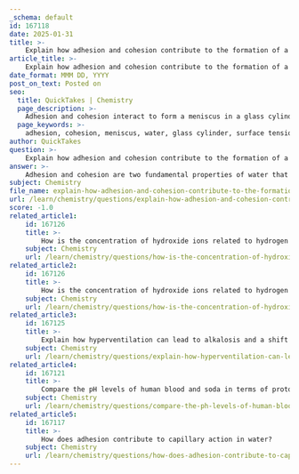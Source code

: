 ```yaml
---
_schema: default
id: 167118
date: 2025-01-31
title: >-
    Explain how adhesion and cohesion contribute to the formation of a meniscus in a glass cylinder.
article_title: >-
    Explain how adhesion and cohesion contribute to the formation of a meniscus in a glass cylinder.
date_format: MMM DD, YYYY
post_on_text: Posted on
seo:
  title: QuickTakes | Chemistry
  page_description: >-
    Adhesion and cohesion interact to form a meniscus in a glass cylinder, where adhesion pulls water up the sides of the glass and cohesion maintains the water's level surface, creating a curved liquid surface essential for accurate volume readings.
  page_keywords: >-
    adhesion, cohesion, meniscus, water, glass cylinder, surface tension, hydrogen bonding, liquid surface, graduated cylinder, volume measurement
author: QuickTakes
question: >-
    Explain how adhesion and cohesion contribute to the formation of a meniscus in a glass cylinder.
answer: >-
    Adhesion and cohesion are two fundamental properties of water that significantly contribute to the formation of a meniscus in a glass cylinder.\n\n### Cohesion\nCohesion refers to the attraction between water molecules themselves, primarily due to hydrogen bonding. This property allows water molecules to stick together, creating a strong internal structure. As a result, when water is placed in a graduated cylinder, the cohesive forces among the water molecules tend to pull them together, maintaining a level surface.\n\n### Adhesion\nAdhesion, on the other hand, is the attraction between water molecules and the molecules of the container, in this case, the glass of the graduated cylinder. Water molecules are polar, and they are attracted to the polar surface of the glass. This attraction causes the water to climb up the sides of the cylinder, leading to a curvature at the surface of the liquid.\n\n### Meniscus Formation\nThe interplay between adhesion and cohesion results in the characteristic shape of the meniscus. In a graduated cylinder, water forms a concave meniscus because the adhesive forces between the water and the glass are stronger than the cohesive forces among the water molecules. This means that the water molecules are drawn up the sides of the cylinder, creating a dip in the center of the liquid surface.\n\nThis phenomenon is crucial for accurate volume measurements. When reading the volume in a graduated cylinder, it is important to align the measurement mark with the lowest point of the meniscus to ensure precision.\n\nIn summary, the formation of a meniscus in a glass cylinder is a direct result of the dual action of adhesion pulling water up the sides of the cylinder and cohesion keeping the water molecules together, leading to the characteristic curved surface of the liquid.
subject: Chemistry
file_name: explain-how-adhesion-and-cohesion-contribute-to-the-formation-of-a-meniscus-in-a-glass-cylinder.md
url: /learn/chemistry/questions/explain-how-adhesion-and-cohesion-contribute-to-the-formation-of-a-meniscus-in-a-glass-cylinder
score: -1.0
related_article1:
    id: 167126
    title: >-
        How is the concentration of hydroxide ions related to hydrogen ions in a solution?
    subject: Chemistry
    url: /learn/chemistry/questions/how-is-the-concentration-of-hydroxide-ions-related-to-hydrogen-ions-in-a-solution
related_article2:
    id: 167126
    title: >-
        How is the concentration of hydroxide ions related to hydrogen ions in a solution?
    subject: Chemistry
    url: /learn/chemistry/questions/how-is-the-concentration-of-hydroxide-ions-related-to-hydrogen-ions-in-a-solution
related_article3:
    id: 167125
    title: >-
        Explain how hyperventilation can lead to alkalosis and a shift in pH balance.
    subject: Chemistry
    url: /learn/chemistry/questions/explain-how-hyperventilation-can-lead-to-alkalosis-and-a-shift-in-ph-balance
related_article4:
    id: 167121
    title: >-
        Compare the pH levels of human blood and soda in terms of proton concentration.
    subject: Chemistry
    url: /learn/chemistry/questions/compare-the-ph-levels-of-human-blood-and-soda-in-terms-of-proton-concentration
related_article5:
    id: 167117
    title: >-
        How does adhesion contribute to capillary action in water?
    subject: Chemistry
    url: /learn/chemistry/questions/how-does-adhesion-contribute-to-capillary-action-in-water
---
```


&nbsp;
